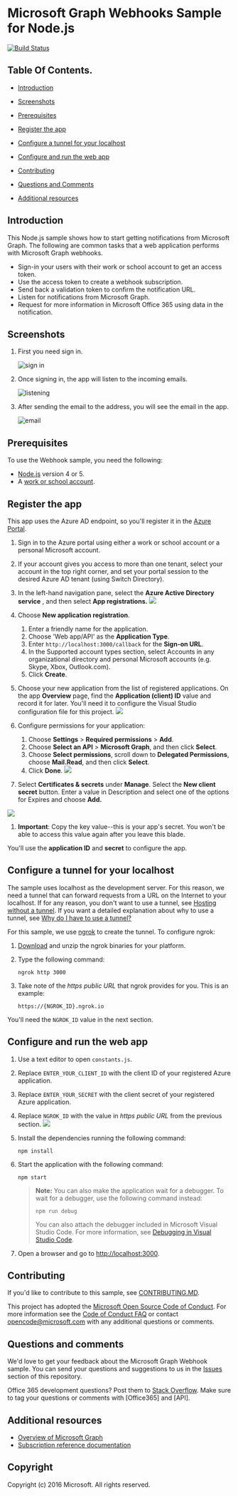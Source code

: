 # Microsoft Graph Webhooks Sample for Node.js

[![Build Status](https://travis-ci.org/microsoftgraph/nodejs-webhooks-rest-sample.svg)](https://travis-ci.org/microsoftgraph/nodejs-webhooks-rest-sample)

## Table Of Contents. ##
* [Introduction](#introduction)

* [Screenshots](#screenshots)

* [Prerequisites](#prerequisites)

* [Register the app](#Register-the-app)

* [Configure a tunnel for your localhost](#Configure-a-tunnel-for-your-localhost)

* [Configure and run the web app](#Configure-and-run-the-web-app)

* [Contributing](#contributing)

* [Questions and Comments](#Questions-and-Comments)

* [Additional resources](#Additional-resources)


## Introduction
<a name="introduction"></a>

This Node.js sample shows how to start getting notifications from Microsoft Graph. The following are common tasks that a web application performs with Microsoft Graph webhooks.

- Sign-in your users with their work or school account to get an access token.
- Use the access token to create a webhook subscription.
- Send back a validation token to confirm the notification URL.
- Listen for notifications from Microsoft Graph.
- Request for more information in Microsoft Office 365 using data in the notification.

## Screenshots
<a name="screenshots"></a>

1. First you need sign in.

    ![sign in](https://user-images.githubusercontent.com/3375461/31968683-c373ad30-b8c6-11e7-9d01-413fab9fd6d5.png)

1. Once signing in, the app will listen to the incoming emails.

    ![listening](https://user-images.githubusercontent.com/3375461/31968718-e19696c4-b8c6-11e7-91f2-f1806be0b134.png)

1. After sending the email to the address, you will see the email in the app.

    ![email](https://user-images.githubusercontent.com/3375461/31968754-0ce4dafc-b8c7-11e7-8458-8152d598228e.png)

## Prerequisites
<a name="prerequisites"></a>

To use the Webhook sample, you need the following:

- [Node.js](https://nodejs.org/) version 4 or 5.
- A [work or school account](http://dev.office.com/devprogram).

## Register the app
<a name="Register-the-app"></a>

This app uses the Azure AD endpoint, so you'll register it in the [Azure Portal](https://ms.portal.azure.com/#blade/Microsoft_AAD_IAM/ApplicationsListBlade).

1. Sign in to the Azure portal using either a work or school account or a personal Microsoft account.
1. If your account gives you access to more than one tenant, select your account in the top right corner, and set your portal session to the desired Azure AD tenant (using Switch Directory).
1. In the left-hand navigation pane, select the **Azure Active Directory service** , and then select **App registrations.**
![](readme-images/registrations.png)

1. Choose **New application registration**.

    1. Enter a friendly name for the application.
    1. Choose 'Web app/API' as the **Application Type**.
    1. Enter `http://localhost:3000/callback` for the **Sign-on URL**.
    1. In the Supported account types section, select Accounts in any organizational directory and personal Microsoft accounts (e.g. Skype, Xbox, Outlook.com).
    1. Click **Create**.

1. Choose your new application from the list of registered applications.
On the app **Overview** page, find the **Application (client) ID** value and record it for later. You'll need it to configure the Visual Studio configuration file for this project. 
![](readme-images/client.png)
1. Configure permissions for your application:

    1. Choose **Settings** > **Required permissions** > **Add**.
    1. Choose **Select an API** > **Microsoft Graph**, and then click **Select**.
    1. Choose **Select permissions**, scroll down to **Delegated Permissions**, choose **Mail.Read**, and then click **Select**.
    1. Click **Done**.
    ![](readme-images/permissions.png)

1. Select **Certificates & secrets** under **Manage**. Select the **New client secret** button. Enter a value in Description and select one of the options for Expires and choose **Add.**

![](readme-images/secrets.png)

1. **Important**: Copy the key value--this is your app's secret. You won't be able to access this value again after you leave this blade.

You'll use the **application ID** and **secret** to configure the app.

## Configure a tunnel for your localhost

The sample uses localhost as the development server. For this reason, we need a tunnel that can forward requests from a URL on the Internet to your localhost. If for any reason, you don't want to use a tunnel, see [Hosting without a tunnel](https://github.com/OfficeDev/Microsoft-Graph-Nodejs-Webhooks/wiki/Hosting-the-sample-without-a-tunnel). If you want a detailed explanation about why to use a tunnel, see [Why do I have to use a tunnel?](https://github.com/OfficeDev/Microsoft-Graph-Nodejs-Webhooks/wiki/Why-do-I-have-to-use-a-tunnel)

For this sample, we use [ngrok](https://ngrok.com/) to create the tunnel. To configure ngrok:

1. [Download](https://ngrok.com/download) and unzip the ngrok binaries for your platform.
1. Type the following command:

    ```Shell
    ngrok http 3000
    ```

1. Take note of the *https public URL* that ngrok provides for you. This is an example:

    ```http
    https://{NGROK_ID}.ngrok.io
    ```

You'll need the `NGROK_ID` value in the next section.

## Configure and run the web app

1. Use a text editor to open `constants.js`.
1. Replace `ENTER_YOUR_CLIENT_ID` with the client ID of your registered Azure application.
1. Replace `ENTER_YOUR_SECRET` with the client secret of your registered Azure application.
1. Replace `NGROK_ID` with the value in *https public URL* from the previous section.
![](const)
1. Install the dependencies running the following command:

    ```Shell
    npm install
    ```

1. Start the application with the following command:

    ```Shell
    npm start
    ```
    > **Note:** You can also make the application wait for a debugger. To wait for a debugger, use the following command instead:
    >
    > ```Shell
    > npm run debug
    > ```
    > You can also attach the debugger included in Microsoft Visual Studio Code. For more information, see [Debugging in Visual Studio Code](https://code.visualstudio.com/Docs/editor/debugging).

1. Open a browser and go to [http://localhost:3000](http://localhost:3000).

## Contributing

If you'd like to contribute to this sample, see [CONTRIBUTING.MD](/CONTRIBUTING.md).

This project has adopted the [Microsoft Open Source Code of Conduct](https://opensource.microsoft.com/codeofconduct/). For more information see the [Code of Conduct FAQ](https://opensource.microsoft.com/codeofconduct/faq/) or contact [opencode@microsoft.com](mailto:opencode@microsoft.com) with any additional questions or comments.

## Questions and comments

We'd love to get your feedback about the Microsoft Graph Webhook sample. You can send your questions and suggestions to us in the [Issues](https://github.com/OfficeDev/Microsoft-Graph-NodeJs-Webhooks/issues) section of this repository.

Office 365 development questions? Post them to [Stack Overflow](http://stackoverflow.com/questions/tagged/Office365+API). Make sure to tag your questions or comments with [Office365] and [API].

## Additional resources

- [Overview of Microsoft Graph](http://graph.microsoft.io/)
- [Subscription reference documentation](https://graph.microsoft.io/en-us/docs/api-reference/beta/resources/subscription)

## Copyright

Copyright (c) 2016 Microsoft. All rights reserved.